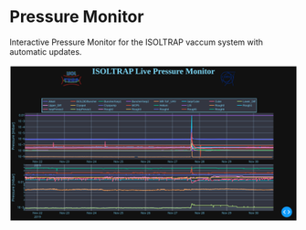 # Pressure Monitor
Interactive Pressure Monitor for the ISOLTRAP vaccum system with automatic updates.

![GitHub Logo](/pressure_monitor.png)
